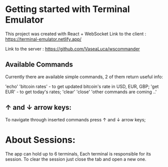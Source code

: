# Getting started with Terminal Emulator

This project was created with React + WebSocket
Link to the client : 
https://terminal-emulator.netlify.app/

Link to the server : https://github.com/VaseaLuca/wscommander

## Available Commands

Currently there are available simple commands, 2 of them return useful info: 

 'echo'
 'bitcoin rates' - to get updated bitcoin's rate in USD, EUR, GBP;
 'get EUR' - to get today's rates;
 'clear'
 'close'
 'other commands are coming ..'

## ↑ and ↓ arrow keys:

To navigate through inserted commands press ↑ and ↓ arrow keys;


# About Sessions:

The app can hold up to 6 terminals, 
Each terminal is responsible for its session.
To clear the session just close the tab and open a new one.